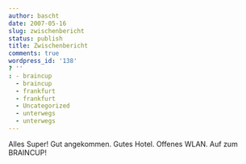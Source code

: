 ```yaml
---
author: bascht
date: 2007-05-16
slug: zwischenbericht
status: publish
title: Zwischenbericht
comments: true
wordpress_id: '138'
? ''
: - braincup
  - braincup
  - frankfurt
  - frankfurt
  - Uncategorized
  - unterwegs
  - unterwegs
---
```


Alles Super! Gut angekommen. Gutes Hotel. Offenes WLAN. Auf zum
BRAINCUP!


